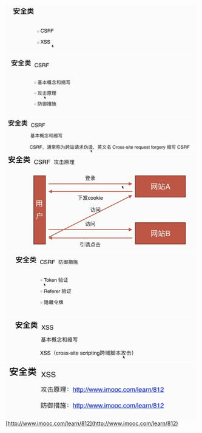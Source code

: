 ![](/assets/import71.png)![](/assets/import72.png)![](/assets/import73.png)![](/assets/import74.png)![](/assets/import75.png)![](/assets/import76.png)![](/assets/import77.png)[http://www.imooc.com/learn/812](http://www.imooc.com/learn/812)

